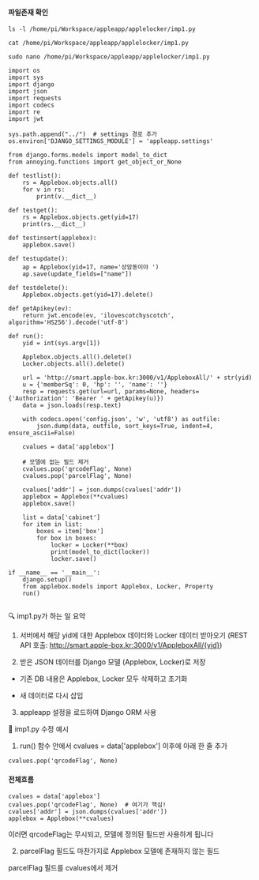 #### 파일존재 확인
```less
ls -l /home/pi/Workspace/appleapp/applelocker/imp1.py

cat /home/pi/Workspace/appleapp/applelocker/imp1.py

sudo nano /home/pi/Workspace/appleapp/applelocker/imp1.py
```

```less
import os
import sys
import django
import json
import requests
import codecs
import re
import jwt

sys.path.append("../")  # settings 경로 추가
os.environ['DJANGO_SETTINGS_MODULE'] = 'appleapp.settings'

from django.forms.models import model_to_dict
from annoying.functions import get_object_or_None

def testlist():
    rs = Applebox.objects.all()
    for v in rs:
        print(v.__dict__)

def testget():
    rs = Applebox.objects.get(yid=17)
    print(rs.__dict__)

def testinsert(applebox):
    applebox.save()

def testupdate():
    ap = Applebox(yid=17, name='상암동이야 ')
    ap.save(update_fields=["name"])

def testdelete():
    Applebox.objects.get(yid=17).delete()

def getApikey(ev):
    return jwt.encode(ev, 'ilovescotchyscotch', algorithm='HS256').decode('utf-8')

def run():
    yid = int(sys.argv[1])

    Applebox.objects.all().delete()
    Locker.objects.all().delete()

    url = 'http://smart.apple-box.kr:3000/v1/AppleboxAll/' + str(yid)
    u = {'memberSq': 0, 'hp': '', 'name': ''}
    resp = requests.get(url=url, params=None, headers={'Authorization': 'Bearer ' + getApikey(u)})
    data = json.loads(resp.text)

    with codecs.open('config.json', 'w', 'utf8') as outfile:
        json.dump(data, outfile, sort_keys=True, indent=4, ensure_ascii=False)

    cvalues = data['applebox']

    # 모델에 없는 필드 제거
    cvalues.pop('qrcodeFlag', None)
    cvalues.pop('parcelFlag', None)

    cvalues['addr'] = json.dumps(cvalues['addr'])
    applebox = Applebox(**cvalues)
    applebox.save()

    list = data['cabinet']
    for item in list:
        boxes = item['box']
        for box in boxes:
            locker = Locker(**box)
            print(model_to_dict(locker))
            locker.save()

if __name__ == '__main__':
    django.setup()
    from applebox.models import Applebox, Locker, Property
    run()


```

🔍 imp1.py가 하는 일 요약

1. 서버에서 해당 yid에 대한 Applebox 데이터와 Locker 데이터 받아오기
(REST API 호출: http://smart.apple-box.kr:3000/v1/AppleboxAll/{yid})

2. 받은 JSON 데이터를 Django 모델 (Applebox, Locker)로 저장

- 기존 DB 내용은 Applebox, Locker 모두 삭제하고 초기화

- 새 데이터로 다시 삽입

3. appleapp 설정을 로드하여 Django ORM 사용

📍 imp1.py 수정 예시
1. run() 함수 안에서 cvalues = data['applebox'] 이후에 아래 한 줄 추가
```less
cvalues.pop('qrcodeFlag', None)
```

#### 전체흐름
```less
cvalues = data['applebox']
cvalues.pop('qrcodeFlag', None)  # 여기가 핵심!
cvalues['addr'] = json.dumps(cvalues['addr'])
applebox = Applebox(**cvalues)
```
이러면 qrcodeFlag는 무시되고, 모델에 정의된 필드만 사용하게 됩니다

2. parcelFlag 필드도 마찬가지로 Applebox 모델에 존재하지 않는 필드

parcelFlag 필드를 cvalues에서 제거

